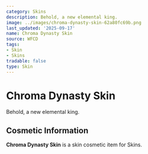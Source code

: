 ```yaml
---
category: Skins
description: Behold, a new elemental king.
image: ../images/chroma-dynasty-skin-62a80fc69b.png
last_updated: '2025-09-17'
name: Chroma Dynasty Skin
source: WFCD
tags:
- Skin
- Skins
tradable: false
type: Skin
---
```


# Chroma Dynasty Skin

Behold, a new elemental king.

## Cosmetic Information

**Chroma Dynasty Skin** is a skin cosmetic item for Skins.

